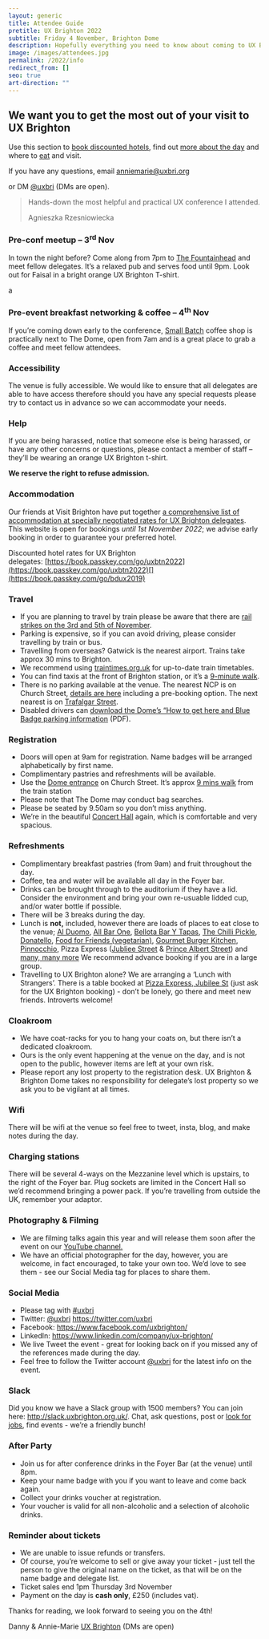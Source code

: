 ```yaml
---
layout: generic
title: Attendee Guide
pretitle: UX Brighton 2022
subtitle: Friday 4 November, Brighton Dome
description: Hopefully everything you need to know about coming to UX Brighton 2022.
image: /images/attendees.jpg
permalink: /2022/info
redirect_from: []
seo: true
art-direction: ""
---
```

## We want you to get the most out of your visit to UX Brighton

<p class="standfirst">Use this section to <a href='#accommodation'>book discounted hotels</a>, find out <a href="#registration">more about the day</a> and where to <a href='#refreshments'>eat</a> and visit.</p>

<p class="standfirst pb2">If you have any questions, email <a href="mailto:anniemarie@uxbri.org" class=" bold">anniemarie@uxbri.org</a>

or DM <a href="https://twitter.com/direct_messages/create/uxbri" class=" bold">@uxbri</a> (DMs are open).</p>

<section class="testimonial ">
  <div class="pv4 border-top border-bottom">
    <blockquote class="standfirst">
      <div class="quote">
        <p>Hands-down the most helpful and practical UX conference I attended.</p>
      </div>
      <div class="quotee">Agnieszka Rzesniowiecka</div>
    </blockquote>
  </div>
</section>

<h3>Pre-conf meetup – 3<sup>rd</sup> Nov</h3>

In town the night before? Come along from 7pm to [The Fountainhead](https://www.fountainheadbrighton.pub/) and meet fellow delegates. It’s a relaxed pub and serves food until 9pm. Look out for Faisal in a bright orange UX Brighton T-shirt. 

a<h3>Pre-event breakfast networking & coffee – 4<sup>th</sup> Nov</h3>

If you’re coming down early to the conference, [Small Batch](https://goo.gl/maps/ffyRaa99HGv) coffee shop is practically next to The Dome, open from 7am and is a great place to grab a coffee and meet fellow attendees.

### Accessibility

The venue is fully accessible. We would like to ensure that all delegates are able to have access therefore should you have any special requests please try to contact us in advance so we can accommodate your needs.

### Help

If you are being harassed, notice that someone else is being harassed, or have any other concerns or questions, please contact a member of staff – they’ll be wearing an orange UX Brighton t-shirt. 

**We reserve the right to refuse admission.**

### Accommodation

Our friends at Visit Brighton have put together [a comprehensive list of accommodation at specially negotiated rates for UX Brighton delegates](https://book.passkey.com/go/uxbtn2022). This website is open for bookings *until 1st November 2022*; we advise early booking in order to guarantee your preferred hotel.

Discounted hotel rates for UX Brighton delegates: [https://book.passkey.com/go/​uxbtn2022](https://book.passkey.com/go/uxbtn2022)[](https://book.passkey.com/go/bdux2019)

### Travel

* If you are planning to travel by train please be aware that there are [rail strikes on the 3rd and 5th of November](https://news.sky.com/story/more-rail-strikes-announced-for-3-and-5-november-this-time-involving-train-operators-12724718). 
* Parking is expensive, so if you can avoid driving, please consider travelling by train or bus.
* Travelling from overseas? Gatwick is the nearest airport. Trains take approx 30 mins to Brighton.
* We recommend using [traintimes.org.uk](https://traintimes.org.uk/) for up-to-date train timetables.
* You can find taxis at the front of Brighton station, or it’s a [9-minute walk](https://goo.gl/maps/YigaTebcGPU2).
* There is no parking available at the venue. The nearest NCP is on Church Street, [details are here](http://www.ncp.co.uk/find-a-car-park/car-parks/brighton-theatre/) including a pre-booking option. The next nearest is on [Trafalgar Street](http://www.brighton-hove.gov.uk/content/parking-and-travel/parking/trafalgar-street-car-park).
* Disabled drivers can [download the Dome’s “How to get here and Blue Badge parking information](https://brightondome.org/files/86bed4d68bdd6ba30dd8768f7c79e8e5.pdf) (PDF).

### Registration

* Doors will open at 9am for registration. Name badges will be arranged alphabetically by first name.
* Complimentary pastries and refreshments will be available.
* Use the [Dome entrance](http://brightondome.org/your_visit/venues/corn_exchange/) on Church Street. It’s approx [9 mins walk](https://goo.gl/maps/zkU5qz2Zyok) from the train station
* Please note that The Dome may conduct bag searches.
* Please be seated by 9.50am so you don’t miss anything.
* We’re in the beautiful [Concert Hall](https://brightondome.org/your_visit/venues/concert_hall/) again, which is comfortable and very spacious.

### Refreshments

* Complimentary breakfast pastries (from 9am) and fruit throughout the day.
* Coffee, tea and water will be available all day in the Foyer bar.
* Drinks can be brought through to the auditorium if they have a lid. Consider the environment and bring your own re-usuable lidded cup, and/or water bottle if possible.
* There will be 3 breaks during the day.
* Lunch is **not,** included, however there are loads of places to eat close to the venue; [Al Duomo](https://www.alduomo.co.uk/), [All Bar One](http://www.allbarone.co.uk/national-search/south-east/all-bar-one-brighton), [Bellota Bar Y Tapas](https://www.tripadvisor.co.uk/Restaurant_Review-g186273-d3815712-Reviews-Bellota-Brighton_East_Sussex_England.html), [The Chilli Pickle](http://thechillipickle.com/), [Donatello](http://www.donatello.co.uk/), [Food for Friends (vegetarian)](http://www.foodforfriends.com/), [Gourmet Burger Kitchen](http://www.gbk.co.uk/location/brighton), [Pinnocchio](http://www.pinocchio.co.uk/), Pizza Express ([Jubliee Street](https://www.pizzaexpress.com/brighton-jubilee-street) & [Prince Albert Street](https://www.pizzaexpress.com/brighton-the-lanes)) and [many, many more](https://www.tripadvisor.co.uk/Restaurants-g186273-Brighton_East_Sussex_England.html) We recommend advance booking if you are in a large group.
* Travelling to UX Brighton alone? We are arranging a ‘Lunch with Strangers’. There is a table booked at [Pizza Express, Jubilee St](https://www.google.com/maps/@50.824605,-0.1384549,3a,75y,95.65h,81.67t/data=!3m8!1e1!3m6!1sAF1QipNG4rqu_Gj_yePfdjT5xnxCzlKJgXIbR3WIGxs!2e10!3e11!6shttps:%2F%2Flh5.googleusercontent.com%2Fp%2FAF1QipNG4rqu_Gj_yePfdjT5xnxCzlKJgXIbR3WIGxs%3Dw203-h100-k-no-pi-0-ya99.10889-ro-0-fo100!7i9732!8i4866) (just ask for the UX Brighton booking) - don’t be lonely, go there and meet new friends. Introverts welcome!

### Cloakroom

* We have coat-racks for you to hang your coats on, but there isn’t a dedicated cloakroom.
* Ours is the only event happening at the venue on the day, and is not open to the public, however items are left at your own risk.
* Please report any lost property to the registration desk. UX Brighton & Brighton Dome takes no responsibility for delegate’s lost property so we ask you to be vigilant at all times.

### Wifi

There will be wifi at the venue so feel free to tweet, insta, blog, and make notes during the day.

### Charging stations

There will be several 4-ways on the Mezzanine level which is upstairs, to the right of the Foyer bar. Plug sockets are limited in the Concert Hall so we’d recommend bringing a power pack. If you’re travelling from outside the UK, remember your adaptor.

### Photography & Filming

* We are filming talks again this year and will release them soon after the event on our [YouTube channel.](https://www.youtube.com/channel/UC9hOYRFJn2NgV406gr9jajw)
* We have an official photographer for the day, however, you are welcome, in fact encouraged, to take your own too. We’d love to see them - see our Social Media tag for places to share them.

### Social Media

* Please tag with [\#uxbri](https://twitter.com/search?q=%23uxbri)
* Twitter: [@uxbri](https://twitter.com/uxbri) <https://twitter.com/uxbri>
* Facebook: <https://www.facebook.com/uxbrighton/>
* L﻿inkedIn: https://www.linkedin.com/company/ux-brighton/ 
* We live Tweet the event - great for looking back on if you missed any of the references made during the day.
* Feel free to follow the Twitter account [@uxbri](https://twitter.com/uxbri) for the latest info on the event.

### Slack

Did you know we have a Slack group with 1500 members? You can join here: <http://slack.uxbrighton.org.uk/>. Chat, ask questions, post or [look for jobs](https://uxbri.slack.com/messages/C1626ASJY/), find events - we’re a friendly bunch!

### After Party

* Join us for after conference drinks in the Foyer Bar (at the venue) until 8pm.
* Keep your name badge with you if you want to leave and come back again.
* Collect your drinks voucher at registration.
* Your voucher is valid for all non-alcoholic and a selection of alcoholic drinks.

### Reminder about tickets

* We are unable to issue refunds or transfers.
* Of course, you’re welcome to sell or give away your ticket - just tell the person to give the original name on the ticket, as that will be on the name badge and delegate list.
* Ticket sales end 1pm Thursday 3rd November
* Payment on the day is **cash only**, £250 (includes vat).

Thanks for reading, we look forward to seeing you on the 4th!

Danny & Annie-Marie [UX Brighton](https://twitter.com/uxbri) (DMs are open)